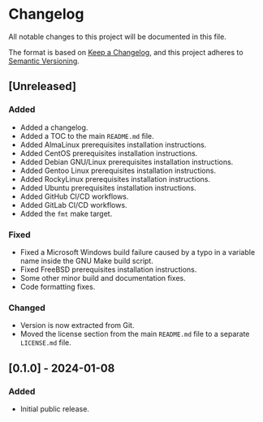 # Changelog

All notable changes to this project will be documented in this file.

The format is based on [Keep a Changelog](https://keepachangelog.com/en/1.0.0/),
and this project adheres to [Semantic Versioning](https://semver.org/spec/v2.0.0.html).

## [Unreleased]

### Added

- Added a changelog.
- Added a TOC to the main <code>README.md</code> file.
- Added AlmaLinux prerequisites installation instructions.
- Added CentOS prerequisites installation instructions.
- Added Debian GNU/Linux prerequisites installation instructions.
- Added Gentoo Linux prerequisites installation instructions.
- Added RockyLinux prerequisites installation instructions.
- Added Ubuntu prerequisites installation instructions.
- Added GitHub CI/CD workflows.
- Added GitLab CI/CD workflows.
- Added the <code>fmt</code> make target.

### Fixed

- Fixed a Microsoft Windows build failure caused by a typo in a variable name inside the GNU Make build script.
- Fixed FreeBSD prerequisites installation instructions.
- Some other minor build and documentation fixes.
- Code formatting fixes.

### Changed

- Version is now extracted from Git.
- Moved the license section from the main <code>README.md</code> file to a separate <code>LICENSE.md</code> file.

## [0.1.0] - 2024-01-08

### Added

- Initial public release.